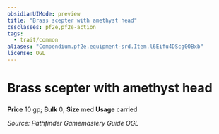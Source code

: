 ```yaml
---
obsidianUIMode: preview
title: "Brass scepter with amethyst head"
cssclasses: pf2e,pf2e-action
tags:
  - trait/common
aliases: "Compendium.pf2e.equipment-srd.Item.l6Eifu4DScg0OBxb"
license: OGL
---
```

# Brass scepter with amethyst head

### 


**Price** 10 gp; 
**Bulk** 0; **Size** med
**Usage** carried



*Source: Pathfinder Gamemastery Guide*
*OGL*
